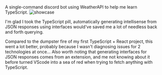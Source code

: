 A single-command discord bot using WeatherAPI to help me learn TypeScript.
![showcase](https://i.imgur.com/rOQJWJ1.png)

I'm glad I took the TypeScript pill, automatically generating intellisense from JSON responses using interfaces would've saved me a lot of needless back and forth querying.

Compared to the dumpster fire of my first TypeScript + React project, this went a lot better, probably because I wasn't diagnosing issues for 2 technologies at once... Also worth noting that generating interfaces for JSON responses comes from an extension, and me not knowing about it before turned VScode into a sea of red when trying to fetch anything with TypeScript.
